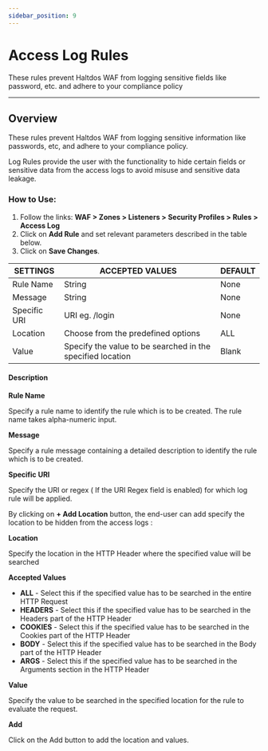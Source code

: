 ```yaml
---
sidebar_position: 9
---
```


# Access Log Rules

These rules prevent Haltdos WAF from logging sensitive fields like password, etc. and adhere to your compliance policy

---

## Overview

These rules prevent Haltdos WAF from logging sensitive information like passwords, etc, and adhere to your compliance policy.

Log Rules provide the user with the functionality to hide certain fields or sensitive data from the access logs to avoid misuse and sensitive data leakage.

### How to Use:

1. Follow the links: **WAF > Zones > Listeners > Security Profiles > Rules > Access Log** 
2. Click on **Add Rule** and set relevant parameters described in the table below.
3. Click on **Save Changes**.

| SETTINGS     | ACCEPTED VALUES                                            | DEFAULT |
|--------------|------------------------------------------------------------|---------|
| Rule Name    | String                                                     | None    |
| Message      | String                                                     | None    |
| Specific URI | URI eg. /login                                             | None    |
| Location     | Choose from the predefined options                         | ALL     |
| Value        | Specify the value to be searched in the specified location | Blank   |


#### Description

**Rule Name**

Specify a rule name to identify the rule which is to be created. The rule name takes alpha-numeric input.

**Message**

Specify a rule message containing a detailed description to identify the rule which is to be created.

**Specific URI**

Specify the URI or regex ( If the URI Regex field is enabled) for which log rule will be applied.

By clicking on **+ Add Location** button, the end-user can add specify the location to be hidden from the access logs :

**Location**

Specify the location in the HTTP Header where the specified value will be searched

**Accepted Values**

- **ALL** - Select this if the specified value has to be searched in the entire HTTP Request
- **HEADERS** - Select this if the specified value has to be searched in the Headers part of the HTTP Header
-  **COOKIES** - Select this if the specified value has to be searched in the Cookies part of the HTTP Header
- **BODY** - Select this if the specified value has to be searched in the Body part of the HTTP Header
- **ARGS** - Select this if the specified value has to be searched in the Arguments section in the HTTP Header

**Value**

Specify the value to be searched in the specified location for the rule to evaluate the request.

**Add** 

Click on the Add button to add the location and values.
